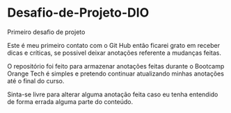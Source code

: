 # Desafio-de-Projeto-DIO
Primeiro desafio de projeto

Este é meu primeiro contato com o Git Hub então ficarei grato em receber dicas e críticas, se possivel deixar anotações referente a mudanças feitas.

O repositório foi feito para armazenar anotações feitas durante o Bootcamp Orange Tech é simples e pretendo continuar atualizando minhas anotações até o final do curso.

Sinta-se livre para alterar alguma anotação feita caso eu tenha entendido de forma errada alguma parte do conteúdo.
